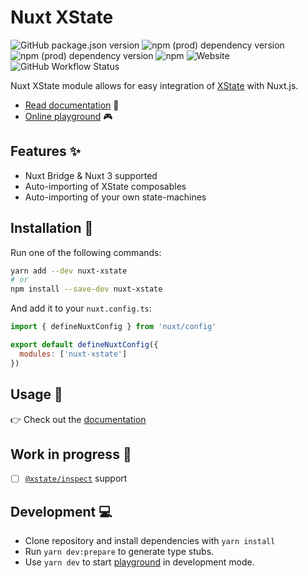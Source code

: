 # Nuxt XState

![GitHub package.json version](https://img.shields.io/github/package-json/v/Lexpeartha/nuxt-xstate?style=flat-square) ![npm (prod) dependency version](https://img.shields.io/npm/dependency-version/nuxt-xstate/@nuxt/kit?style=flat-square) ![npm (prod) dependency version](https://img.shields.io/npm/dependency-version/nuxt-xstate/xstate?style=flat-square) ![npm](https://img.shields.io/npm/dm/nuxt-xstate?label=npm%20downloads&style=flat-square) ![Website](https://img.shields.io/website?down_message=offline&label=documentation&style=flat-square&up_message=online&url=https%3A%2F%2Fnuxt-xstate.lexpeartha.com%2F) ![GitHub Workflow Status](https://img.shields.io/github/workflow/status/Lexpeartha/nuxt-xstate/ci?label=ci&style=flat-square)

Nuxt XState module allows for easy integration of [XState](https://xstate.js.org/) with Nuxt.js.

- [Read documentation](https://nuxt-xstate.lexpeartha.com) :book:
- [Online playground](https://stackblitz.com/edit/nuxt-xstate-playground?file=app.vue) :video_game:

## Features :sparkles:

- Nuxt Bridge & Nuxt 3 supported
- Auto-importing of XState composables
- Auto-importing of your own state-machines

## Installation :floppy_disk:

Run one of the following commands:

```bash
yarn add --dev nuxt-xstate
# or
npm install --save-dev nuxt-xstate
```

And add it to your `nuxt.config.ts`:

```js
import { defineNuxtConfig } from 'nuxt/config'

export default defineNuxtConfig({
  modules: ['nuxt-xstate']
})
```

## Usage :toolbox:

:point_right: Check out the [documentation](https://nuxt-xstate.lexpeartha.com/getting-started/usage)

## Work in progress :construction:

- [ ] [`@xstate/inspect`](https://xstate.js.org/docs/packages/xstate-inspect/) support

## Development :computer:

- Clone repository and install dependencies with `yarn install`
- Run `yarn dev:prepare` to generate type stubs.
- Use `yarn dev` to start [playground](./playground) in development mode.
